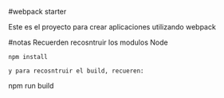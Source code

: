 #webpack starter

Este es el proyecto para crear aplicaciones utilizando webpack

#notas Recuerden recosntruir los modulos Node

```
npm install

y para recosntruir el build, recueren:
```
npm run build

```



